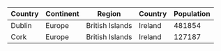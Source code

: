 | Country | Continent | Region | Country | Population |
| ------- | --------- | ------ | ------- | ---------- |
| Dublin | Europe | British Islands | Ireland | 481854 |
| Cork | Europe | British Islands | Ireland | 127187 |
